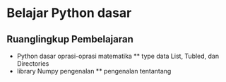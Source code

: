# Belajar Python dasar
## Ruanglingkup Pembelajaran
* Python dasar oprasi-oprasi matematika
** type data List, Tubled, dan Directories
* library Numpy pengenalan 
** pengenalan tentantang 
